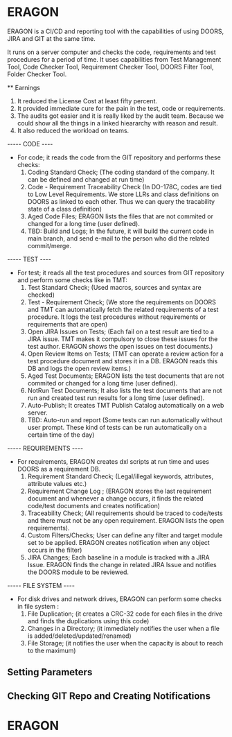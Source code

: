 # ERAGON
ERAGON is a CI/CD and reporting tool with the capabilities of using DOORS, JIRA and GIT at the same time.


It runs on a server computer and checks the code, requirements and test procedures for a period of time. It uses capabilities from 
	Test Management Tool, 
	Code Checker Tool, 
	Requirement Checker Tool,
	DOORS Filter Tool,
	Folder Checker Tool.

 ** Earnings
 1. It reduced the License Cost at least fifty percent. 
 2. It provided immediate cure for the pain in the test, code or requirements.
 3. The audits got easier and it is really liked by the audit team. Because we could show all the things in a linked hieararchy with reason and result.
 4. It also reduced the workload on teams.
 

 ----- CODE ----
* For code; it reads the code from the GIT repository and performs these checks:
    1. Coding Standard Check; (The coding standard of the company. It can be defined and changed at run time)
    2. Code - Requirement Traceability Check (In DO-178C, codes are tied to Low Level Requirements. We store LLRs and class definitions on DOORS as linked to each other. Thus we can query the tracability state of a class definition)
    3. Aged Code Files; ERAGON lists the files that are not commited or changed for a long time (user defined).
    4. TBD: Build and Logs; In the future, it will build the current code in main branch, and send e-mail to the person who did the related commit/merge.

----- TEST ----
* For test; it reads all the test procedures and sources from GIT repository and perform some checks like in TMT:
   1. Test Standard Check; (Used macros, sources and syntax are checked)
   2. Test - Requirement Check; (We store the requirements on DOORS and TMT can automatically fetch the related requirements of a test procedure. It logs the test procedures without requirements or requirements that are open)
  3. Open JIRA Issues on Tests; (Each fail on a test result are tied to a JIRA issue. TMT makes it compulsory to close these issues for the test author. ERAGON shows the open issues on test documents.)
  4. Open Review Items on Tests; (TMT can operate a review action for a test procedure document and stores it in a DB. ERAGON reads this DB and logs the open review items.)
  5. Aged Test Documents; ERAGON lists the test documents that are not commited or changed for a long time (user defined).
  6. NotRun Test Documents; It also lists the test documents that are not run and created test run results for a long time (user defined).
  7. Auto-Publish; It creates TMT Publish Catalog automatically on a web server.
  8. TBD: Auto-run and report (Some tests can run automatically without user prompt. These kind of tests can be run automatically on a certain time of the day)

----- REQUIREMENTS ----
* For requirements, ERAGON creates dxl scripts at run time and uses DOORS as a requirement DB.
   1. Requirement Standard Check; (Legal/illegal keywords, attributes, attribute values etc.)
   2. Requirement Change Log ; (ERAGON stores the last requirement document and whenever a change occurs, it finds the related code/test documents and creates notification)
   3. Traceability Check; (All requirements should be traced to code/tests and there must not be any open requirement. ERAGON lists the open requirements).
   4. Custom Filters/Checks; User can define any filter and target module set to be applied. ERAGON creates notification when any object occurs in the filter)
   5. JIRA Changes; Each baseline in a module is tracked with a JIRA Issue. ERAGON finds the change in related JIRA Issue and notifies the DOORS module to be reviewed.





----- FILE SYSTEM ----
* For disk drives and network drives, ERAGON can perform some checks in file system :
   1. File Duplication; (it creates a CRC-32 code for each files in the drive and finds the duplications using this code)
   2. Changes in a Directory; (it immediately notifies the user when a file is added/deleted/updated/renamed)
   3. File Storage; (it notifies the user when the capacity is about to reach to the maximum)



## Setting Parameters


## Checking GIT Repo and Creating Notifications






# ERAGON
